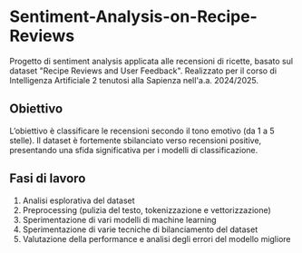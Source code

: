 # Sentiment-Analysis-on-Recipe-Reviews
Progetto di sentiment analysis applicata alle recensioni di ricette, basato sul dataset "Recipe Reviews and User Feedback". Realizzato per il corso di Intelligenza Artificiale 2 tenutosi alla Sapienza nell'a.a. 2024/2025. 

## Obiettivo
L’obiettivo è classificare le recensioni secondo il tono emotivo (da 1 a 5 stelle). Il dataset è fortemente sbilanciato verso recensioni positive, presentando una sfida significativa per i modelli di classificazione. 

## Fasi di lavoro
1. Analisi esplorativa del dataset
2. Preprocessing (pulizia del testo, tokenizzazione e vettorizzazione)
3. Sperimentazione di vari modelli di machine learning
4. Sperimentazione di varie tecniche di bilanciamento del dataset
5. Valutazione della performance e analisi degli errori del modello migliore


